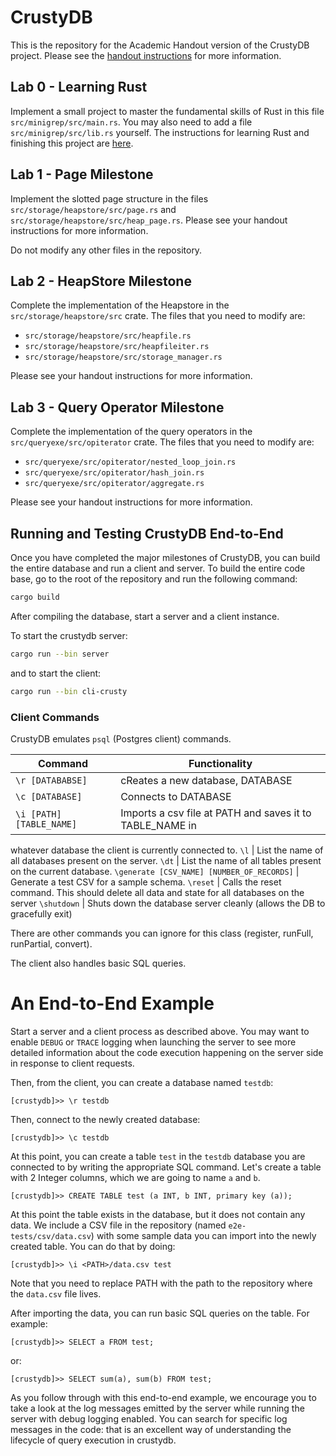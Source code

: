 # CrustyDB

This is the repository for the Academic Handout version of the CrustyDB project.
Please see the [handout instructions](docs/) for more information.

## Lab 0 - Learning Rust

Implement a small project to master the fundamental skills of Rust in this file `src/minigrep/src/main.rs`. You may also need to add a file `src/minigrep/src/lib.rs` yourself. The instructions for learning Rust and finishing this project are [here](src/minigrep/README.md). 

## Lab 1 - Page Milestone

Implement the slotted page structure in the files `src/storage/heapstore/src/page.rs` 
and `src/storage/heapstore/src/heap_page.rs`. 
Please see your handout instructions for more information.

Do not modify any other files in the repository.

## Lab 2 - HeapStore Milestone
Complete the implementation of the Heapstore in the `src/storage/heapstore/src`
crate. The files that you need to modify are:

- `src/storage/heapstore/src/heapfile.rs`
- `src/storage/heapstore/src/heapfileiter.rs`
- `src/storage/heapstore/src/storage_manager.rs`

Please see your handout instructions for more information.

## Lab 3 - Query Operator Milestone
Complete the implementation of the query operators in the `src/queryexe/src/opiterator`
crate. The files that you need to modify are:

- `src/queryexe/src/opiterator/nested_loop_join.rs`
- `src/queryexe/src/opiterator/hash_join.rs`
- `src/queryexe/src/opiterator/aggregate.rs`

Please see your handout instructions for more information.

## Running and Testing CrustyDB End-to-End

Once you have completed the major milestones of CrustyDB, you can build the
entire database and run a client and server. To build the entire code base, go
to the root of the repository and run the following command:

```bash
cargo build
```

After compiling the database, start a server and a client instance.

To start the crustydb server:

```bash
cargo run --bin server
```

and to start the client:

```bash
cargo run --bin cli-crusty
```

### Client Commands

CrustyDB emulates `psql` (Postgres client) commands.

Command | Functionality
---------|--------------
`\r [DATABABSE]` | cReates a new database, DATABASE
`\c [DATABASE]` | Connects to DATABASE
`\i [PATH] [TABLE_NAME]` | Imports a csv file at PATH and saves it to TABLE_NAME in 
whatever database the client is currently connected to.
`\l` | List the name of all databases present on the server.
`\dt` | List the name of all tables present on the current database.
`\generate [CSV_NAME] [NUMBER_OF_RECORDS]` | Generate a test CSV for a sample schema.
`\reset` | Calls the reset command. This should delete all data and state for all databases on the server
`\shutdown` |  Shuts down the database server cleanly (allows the DB to gracefully exit)

There are other commands you can ignore for this class (register, runFull, runPartial, convert).

The client also handles basic SQL queries.

# An End-to-End Example

Start a server and a client process as described above. You may want to 
enable `DEBUG` or `TRACE` logging when launching the server to see more detailed
information about the code execution happening on the server side in 
response to client requests.

Then, from the client, you can create a database named `testdb`:

```
[crustydb]>> \r testdb 
```

Then, connect to the newly created database:

```
[crustydb]>> \c testdb
```

At this point, you can create a table `test` in the `testdb` database you are
connected to by writing the appropriate SQL command. Let's create a table with 2
Integer columns, which we are going to name `a` and `b`.

```
[crustydb]>> CREATE TABLE test (a INT, b INT, primary key (a));
```

At this point the table exists in the database, but it does not contain any
data. We include a CSV file in the repository (named `e2e-tests/csv/data.csv`)
with some sample data you can import into the newly created table. You can do
that by doing:

```
[crustydb]>> \i <PATH>/data.csv test
```

Note that you need to replace PATH with the path to the repository where the
`data.csv` file lives.

After importing the data, you can run basic SQL queries on the table. For
example:

```
[crustydb]>> SELECT a FROM test;
```

or:

```
[crustydb]>> SELECT sum(a), sum(b) FROM test;
```

As you follow through with this end-to-end example, we encourage you to take a
look at the log messages emitted by the server while running the server with
debug logging enabled. You can search for specific log messages in the code: that is an excellent way of understanding the lifecycle of query execution in crustydb.
